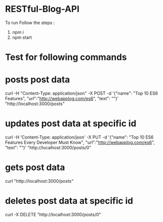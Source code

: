 # RESTful-Blog-API
To run Follow the steps : 
1. npm i
2. npm start

# Test for following commands

# posts post data
curl -H "Content-Type: application/json" -X POST -d '{"name": "Top 10 ES6 Features", "url":"http://webapplog.com/es6", "text": ""}'  "http://localhost:3000/posts" 

# updates post data at specific id
curl -H 'Content-Type: application/json' -X PUT -d '{"name": "Top 10 ES6 Features Every Developer Must Know", "url":"http://webapplog.com/es6", "text": ""}' "http://localhost:3000/posts/0"

# gets post data
curl "http://localhost:3000/posts" 

# deletes post data at specific id
curl -X DELETE "http://localhost:3000/posts/0" 
